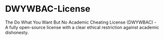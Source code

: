 # DWYWBAC-License
The Do What You Want But No Academic Cheating License (DWYWBAC) - A fully open-source license with a clear ethical restriction against academic dishonesty.
